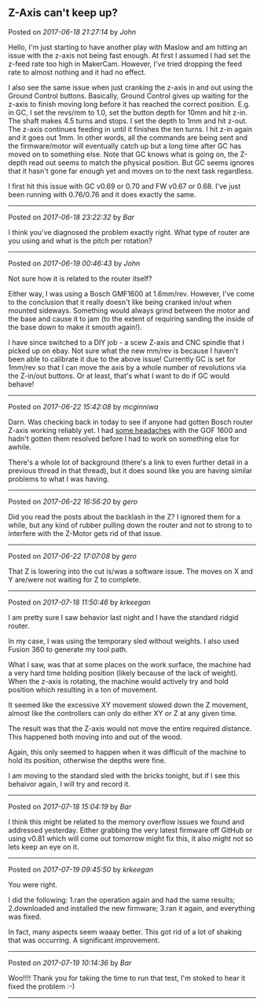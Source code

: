 ## Z-Axis can't keep up?
Posted on *2017-06-18 21:27:14* by *John*

Hello, I'm just starting to have another play with Maslow and am hitting an issue with the z-axis not being fast enough. At first I assumed I had set the z-feed rate too high in MakerCam. However, I've tried dropping the feed rate to almost nothing and it had no effect.

I also see the same issue when just cranking the z-axis in and out using the Ground Control buttons. Basically, Ground Control gives up waiting for the z-axis to finish moving long before it has reached the correct position. E.g. in GC, I set the revs/mm to 1.0, set the button depth for 10mm and hit z-in. The shaft makes 4.5 turns and stops. I set the depth to 1mm and hit z-out. The z-axis continues feeding in until it finishes the ten turns. I hit z-in again and it goes out 1mm. In other words, all the commands are being sent and the firmware/motor will eventually catch up but a long time after GC has moved on to something else. Note that GC knows what is going on, the Z-depth read out seems to match the physical position. But GC seems ignores that it hasn't gone far enough yet and moves on to the next  task regardless.

I first hit this issue with GC v0.69 or 0.70 and FW v0.67 or 0.68. I've just been running with 0.76/0.76 and it does exactly the same.

---

Posted on *2017-06-18 23:22:32* by *Bar*

I think you've diagnosed the problem exactly right. What type of router are you using and what is the pitch per rotation?

---

Posted on *2017-06-19 00:46:43* by *John*

Not sure how it is related to the router itself?

Either way, I was using a Bosch GMF1600 at 1.6mm/rev. However, I've come to the conclusion that it really doesn't like being cranked in/out when mounted sideways. Something would always grind between the motor and the base and cause it to jam (to the extent of requiring sanding the inside of the base down to make it smooth again!).

I have since switched to a DIY job - a scew Z-axis and CNC spindle that I picked up on ebay. Not sure what the new mm/rev is because I haven't been able to calibrate it due to the above issue! Currently GC is set for 1mm/rev so that I can move the axis by a whole number of revolutions via the Z-in/out buttons. Or at least, that's what I want to do if GC would behave!

---

Posted on *2017-06-22 15:42:08* by *mcginniwa*

Darn. Was checking back in today to see if anyone had gotten Bosch router Z-axis working reliably yet. I had [some headaches](http://www.maslowcnc.com/forums/#!/hardware-issues:bosch-gof-1600-ce-z-axisde) with the GOF 1600 and hadn't gotten them resolved before I had to work on something else for awhile.

There's a whole lot of background (there's a link to even further detail in a previous thread in that thread), but it does sound like you are having similar problems to what I was having.

---

Posted on *2017-06-22 16:56:20* by *gero*

Did you read the posts about the backlash in the Z? I ignored them for a while, but any kind of rubber pulling down the router and not to strong to to interfere with the Z-Motor gets rid of that issue.

---

Posted on *2017-06-22 17:07:08* by *gero*

That Z is lowering into the cut is/was a software issue. The moves on X and Y are/were not waiting for Z to complete.

---

Posted on *2017-07-18 11:50:46* by *krkeegan*

I am pretty sure I saw behavior last night and I have the standard ridgid router.

In my case, I was using the temporary sled without weights.  I also used Fusion 360 to generate my tool path.  

What I saw, was that at some places on the work surface, the machine had a very hard time holding position (likely because of the lack of weight).  When the z-axis is rotating, the machine would actively try and hold position which resulting in a ton of movement.

It seemed like the excessive XY movement slowed down the Z movement, almost like the controllers can only do either XY or Z at any given time.

The result was that the Z-axis would not move the entire required distance.  This happened both moving into and out of the wood.

Again, this only seemed to happen when it was difficult of the machine to hold its position, otherwise the depths were fine.

I am moving to the standard sled with the bricks tonight, but if I see this behaivor again, I will try and record it.

---

Posted on *2017-07-18 15:04:19* by *Bar*

I think this might be related to the memory overflow issues we found and addressed yesterday. Either grabbing the very latest firmware off GitHub or using v0.81 which will come out tomorrow might fix this, it also might not so lets keep an eye on it.

---

Posted on *2017-07-19 09:45:50* by *krkeegan*

You were right.

I did the following:
1.ran the operation again and had the same results;
2.downloaded and installed the new firmware;
3.ran it again, and everything was fixed.

In fact, many aspects seem waaay better.  This got rid of a lot of shaking that was occurring.  A significant improvement.

---

Posted on *2017-07-19 10:14:36* by *Bar*

Woo!!!! Thank you for taking the time to run that test, I'm stoked to hear it fixed the problem :-)

---

